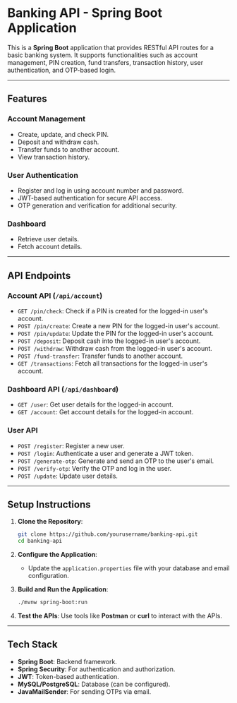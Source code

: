 # Banking API - Spring Boot Application

This is a **Spring Boot** application that provides RESTful API routes for a basic banking system. It supports functionalities such as account management, PIN creation, fund transfers, transaction history, user authentication, and OTP-based login.

---

## Features

### Account Management
- Create, update, and check PIN.
- Deposit and withdraw cash.
- Transfer funds to another account.
- View transaction history.

### User Authentication
- Register and log in using account number and password.
- JWT-based authentication for secure API access.
- OTP generation and verification for additional security.

### Dashboard
- Retrieve user details.
- Fetch account details.

---

## API Endpoints

### Account API (`/api/account`)
- `GET /pin/check`: Check if a PIN is created for the logged-in user's account.
- `POST /pin/create`: Create a new PIN for the logged-in user's account.
- `POST /pin/update`: Update the PIN for the logged-in user's account.
- `POST /deposit`: Deposit cash into the logged-in user's account.
- `POST /withdraw`: Withdraw cash from the logged-in user's account.
- `POST /fund-transfer`: Transfer funds to another account.
- `GET /transactions`: Fetch all transactions for the logged-in user's account.

### Dashboard API (`/api/dashboard`)
- `GET /user`: Get user details for the logged-in account.
- `GET /account`: Get account details for the logged-in account.

### User API
- `POST /register`: Register a new user.
- `POST /login`: Authenticate a user and generate a JWT token.
- `POST /generate-otp`: Generate and send an OTP to the user's email.
- `POST /verify-otp`: Verify the OTP and log in the user.
- `POST /update`: Update user details.

---

## Setup Instructions 

1. **Clone the Repository**:
   ```bash
   git clone https://github.com/yourusername/banking-api.git
   cd banking-api
   ```

2. **Configure the Application**:
   - Update the `application.properties` file with your database and email configuration.

3. **Build and Run the Application**:
   ```bash
   ./mvnw spring-boot:run
   ```

4. **Test the APIs**:
   Use tools like **Postman** or **curl** to interact with the APIs.

---

## Tech Stack

- **Spring Boot**: Backend framework.
- **Spring Security**: For authentication and authorization.
- **JWT**: Token-based authentication.
- **MySQL/PostgreSQL**: Database (can be configured).
- **JavaMailSender**: For sending OTPs via email.

